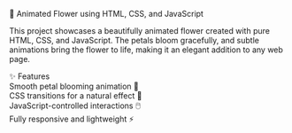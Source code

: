 🌸 Animated Flower using HTML, CSS, and JavaScript<br>
<p>This project showcases a beautifully animated flower created with pure HTML, CSS, and JavaScript. The petals bloom gracefully, and subtle animations bring the flower to life, making it an elegant addition to any web page.</p>

✨ Features<br>
Smooth petal blooming animation 🌿<br>
CSS transitions for a natural effect 🎨<br>
JavaScript-controlled interactions 🖱️<br>
Fully responsive and lightweight ⚡
